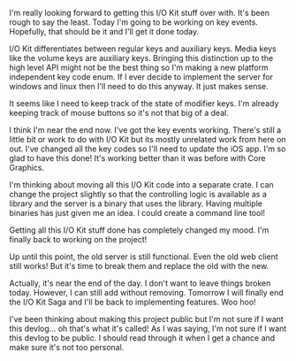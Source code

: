 I'm really looking forward to getting this I/O Kit stuff over with. It's been
rough to say the least. Today I'm going to be working on key events. Hopefully,
that should be it and I'll get it done today.

I/O Kit differentiates between regular keys and auxiliary keys. Media keys like
the volume keys are auxiliary keys. Bringing this distinction up to the high
level API might not be the best thing so I'm making a new platform independent
key code enum. If I ever decide to implement the server for windows and linux
then I'll need to do this anyway. It just makes sense.

It seems like I need to keep track of the state of modifier keys. I'm already
keeping track of mouse buttons so it's not that big of a deal.

I think I'm near the end now. I've got the key events working. There's still a
little bit or work to do with I/O Kit but its mostly unrelated work from here on
out. I've changed all the key codes so I'll need to update the iOS app. I'm so
glad to have this done! It's working better than it was before with Core
Graphics.

I'm thinking about moving all this I/O Kit code into a separate crate. I can
change the project slightly so that the controlling logic is available as a
library and the server is a binary that uses the library. Having multiple
binaries has just given me an idea. I could create a command line tool!

Getting all this I/O Kit stuff done has completely changed my mood. I'm finally
back to working on the project!

Up until this point, the old server is still functional. Even the old web client
still works! But it's time to break them and replace the old with the new.

Actually, it's near the end of the day. I don't want to leave things broken
today. However, I can still add without removing. Tomorrow I will finally end
the I/O Kit Saga and I'll be back to implementing features. Woo hoo!

I've been thinking about making this project public but I'm not sure if I want
this devlog... oh that's what it's called! As I was saying, I'm not sure if I
want this devlog to be public. I should read through it when I get a chance and
make sure it's not too personal.

